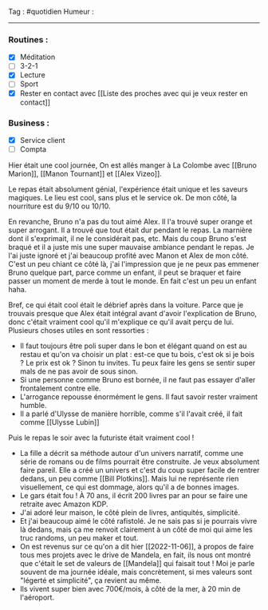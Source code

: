 Tag : #quotidien 
Humeur : 
***

### Routines : 
- [x] Méditation
- [ ] 3-2-1
- [x] Lecture
- [ ] Sport
- [x] Rester en contact avec [[Liste des proches avec qui je veux rester en contact]]

### Business : 
- [x] Service client 
- [ ] Compta 

Hier était une cool journée,
On est allés manger à La Colombe avec [[Bruno Marion]], [[Manon Tournant]] et [[Alex Vizeo]].

Le repas était absolument génial, l'expérience était unique et les saveurs magiques. Le lieu est cool, sans plus et le service ok. De mon côté, la nourriture est du 9/10 ou 10/10.

En revanche, Bruno n'a pas du tout aimé Alex. Il l'a trouvé super orange et super arrogant.
Il a trouvé que tout était dur pendant le repas. La marnière dont il s'exprimait, il ne le considérait pas, etc.
Mais du coup Bruno s'est braqué et il a juste mis une super mauvaise ambiance pendant le repas. 
Je l'ai juste ignoré et j'ai beaucoup profité avec Manon et Alex de mon côté. 
C'est un peu chiant ce côté là, j'ai l'impression que je ne peux pas emmener Bruno quelque part, parce comme un enfant, il peut se braquer et faire passer un moment de merde à tout le monde.
En fait c'est un peu un enfant haha.

Bref, ce qui était cool était le débrief après dans la voiture. Parce que je trouvais presque que Alex était intégral avant d'avoir l'explication de Bruno, donc c'était vraiment cool qu'il m'explique ce qu'il avait perçu de lui. 
Plusieurs choses utiles en sont ressorties : 
- Il faut toujours être poli super dans le bon et élégant quand on est au restau et qu'on va choisir un plat : est-ce que tu bois, c'est ok si je bois ? Le prix est ok ? Sinon tu invites. Tu peux faire les gens se sentir super mals de ne pas avoir de sous sinon.
- Si une personne comme Bruno est bornée, il ne faut pas essayer d'aller frontalement contre elle. 
- L'arrogance repousse énormément le gens. Il faut savoir rester vraiment humble. 
- Il a parlé d'Ulysse de manière horrible, comme s'il l'avait créé, il fait comme [[Ulysse Lubin]]

Puis le repas le soir avec la futuriste était vraiment cool !

- La fille a décrit sa méthode autour d'un univers narratif, comme une série de romans ou de films pourrait être construite. Je veux absolument faire pareil. Elle a créé un univers et c'est du coup super facile de rentrer dedans, un peu comme [[Bill Plotkins]]. Mais lui ne représente rien visuellement, ce qui est dommage, alors qu'il a de bonnes images.
- Le gars était fou ! À 70 ans, il écrit 200 livres par an pour se faire une retraite avec Amazon KDP.
- J'ai adoré leur maison, le côté plein de livres, antiquités, simplicité.
- Et j'ai beaucoup aimé le côté rafistolé. Je ne sais pas si je pourrais vivre là dedans, mais ça me renvoit clairement à un côté de moi qui aime les truc randoms, un peu maker et tout. 
- On est revenus sur ce qu'on a dit hier [[2022-11-06]], à propos de faire tous mes projets avec le drive de Mandela, en fait, ils nous ont montré que c'était le set de valeurs de [[Mandela]] qui faisait tout ! Moi je parle souvent de ma journée idéale, mais concrètement, si mes valeurs sont "légerté et simplicité", ça revient au même. 
- Ils vivent super bien avec 700€/mois, à côté de la mer, à 20 min de l'aéroport. 
 

